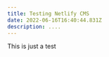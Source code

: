 ```yaml
---
title: Testing Netlify CMS
date: 2022-06-16T16:40:44.831Z
description: ....
---
```

This is just a test